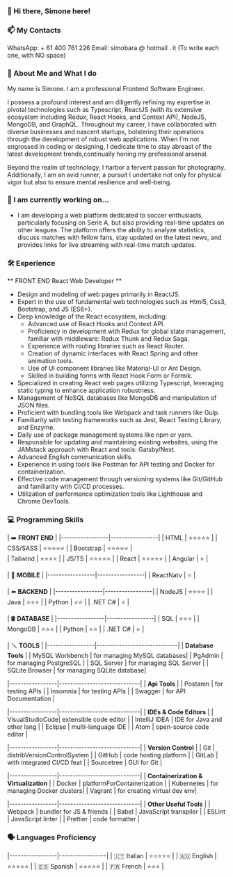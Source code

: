 ### 👋 Hi there, Simone here!

### 📫 My Contacts 
WhatsApp:      + 61 400 761 226
Email:  simobara @ hotmail . it
(To write each one, with NO space)

### 👤 About Me and What I do 
My name is Simone. I am a professional Frontend Software Engineer.

I possess a profound interest and am diligently refining my expertise in pivotal technologies such as Typescript, ReactJS 
(with its extensive ecosystem including Redux, React Hooks, and Context API), NodeJS, MongoDB, and GraphQL. Throughout my
career, I have collaborated with diverse businesses and nascent startups, bolstering their operations through the development
of robust web applications. When I'm not engrossed in coding or designing, I dedicate time to stay abreast of the latest
development trends,continually honing my professional arsenal.

Beyond the realm of technology, I harbor a fervent passion for photography. Additionally, I am an avid runner, a pursuit I 
undertake not only for physical vigor but also to ensure mental resilience and well-being.

### 🔭 I am currently working on...
- I am developing a web platform dedicated to soccer enthusiasts, particularly focusing on Serie A, but also providing real-time 
updates on other leagues. The platform offers the ability to analyze statistics, discuss matches with fellow fans, stay updated
on the latest news, and provides links for live streaming with real-time match updates.

### 🛠️ Experience 
** FRONT END React Web Developer **
- Design and modeling of web pages primarily in ReactJS.
- Expert in the use of fundamental web technologies such as Html5, Css3, Bootstrap, and JS (ES6+).
- Deep knowledge of the React ecosystem, including:
  - Advanced use of React Hooks and Context API.
  - Proficiency in development with Redux for global state management, familiar with middleware: Redux Thunk and Redux Saga.
  - Experience with routing libraries such as React Router.
  - Creation of dynamic interfaces with React Spring and other animation tools.
  - Use of UI component libraries like Material-UI or Ant Design.
  - Skilled in building forms with React Hook Form or Formik.
- Specialized in creating React web pages utilizing Typescript, leveraging static typing to enhance application robustness.
- Management of NoSQL databases like MongoDB and manipulation of JSON files.
- Proficient with bundling tools like Webpack and task runners like Gulp.
- Familiarity with testing frameworks such as Jest, React Testing Library, and Enzyme.
- Daily use of package management systems like npm or yarn.
- Responsible for updating and maintaining existing websites, using the JAMstack approach with React and tools: Gatsby/Next.
- Advanced English communication skills.
- Experience in using tools like Postman for API testing and Docker for containerization.
- Effective code management through versioning systems like Git/GitHub and familiarity with CI/CD processes.
- Utilization of performance optimization tools like Lighthouse and Chrome DevTools.

### 💻 Programming Skills

|    ➡️   **FRONT END**              |
|-----------------|-----------------|
| HTML            | ⭐⭐⭐⭐⭐     | 
| CSS/SASS        | ⭐⭐⭐⭐⭐     | 
| Bootstrap       | ⭐⭐⭐⭐⭐     |  
| Tailwind        | ⭐⭐⭐⭐       | 
| JS/TS	          | ⭐⭐⭐⭐⭐     | 
| React           | ⭐⭐⭐⭐⭐     | 
| Angular         | ⭐              | 

|    📱   **MOBILE**                | 
|-----------------|-----------------|
| ReactNatv       | ⭐              |

|    ⬅️   **BACKEND**               | 
|-----------------|-----------------|
| NodeJS          | ⭐⭐⭐⭐        |
| Java            | ⭐⭐⭐          |
| Python          | ⭐⭐            |
| .NET C#         | ⭐              |

|    🛢️   **DATABASE**              |
|-----------------|-----------------|
| SQL             |	⭐⭐⭐          |
| MongoDB         | ⭐⭐⭐          |
| Python	        | ⭐⭐            |
| .NET C#	        | ⭐              |

|    🪛  **TOOLS**                              |
|-----------------|-----------------------------|
| **Database Tools**                            |
| MySQL Workbench | for managing MySQL databases|
| PgAdmin         | for managing PostgreSQL     |
| SQL Server      | for managing SQL Server     |
| SQLite Browser  | for managing SQLite database|

|-----------------|-----------------------------|
| **Api Tools**                                 |
| Postamn         | for testing APIs            |
| Insomnia        | for testing APIs            |
| Swagger         | for API Documentation       |

|-----------------|-----------------------------|
| **IDEs & Code Editors**                       |
| VisualStudioCode| extensible code editor      |
| IntelliJ IDEA   | IDE for Java and other lang |
| Eclipse         | multi-language IDE          |
| Atom            | open-source code editor     |

|-----------------|-----------------------------|
| **Version Control**                           |
| Git             | distribVersionControlSystem |
| GitHub          | code hosting platform       |
| GitLab          | with integrated CI/CD feat  |
| Sourcetree      | GUI for Git                 |

|-----------------|-----------------------------|
| **Containerization & Virtualization**         |
| Docker          | platformForContainerization |
| Kubernetes      | for managing Docker clusters|
| Vagrant         | for creating virtual dev env|

|-----------------|-----------------------------|
| **Other Useful Tools**                        | 
| Webpack         | bundler for JS & friends    |
| Babel           | JavaScript transpiler       |
| ESLint          | JavaScript linter           |
| Prettier        | code formatter              |


###    🗣   Languages	Proficiency
|-----------------|-----------------|
| 🇮🇹 Italian      | ⭐⭐⭐⭐⭐      |
| 🇦🇺 English      | ⭐⭐⭐⭐⭐      |
| 🇪🇸 Spanish      | ⭐⭐⭐⭐⭐      |
| 🇫🇷 French       | ⭐⭐⭐          |

